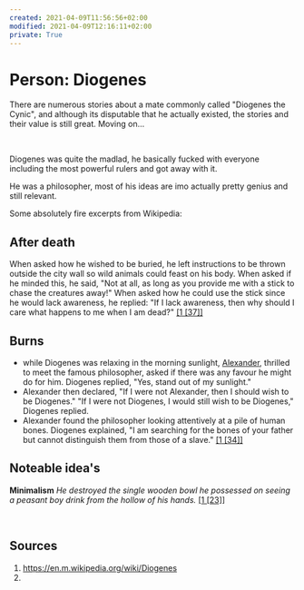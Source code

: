 ```yaml
---
created: 2021-04-09T11:56:56+02:00
modified: 2021-04-09T12:16:11+02:00
private: True
---
```


# Person: Diogenes
There are numerous stories about a mate commonly called "Diogenes the Cynic", and although its disputable that he actually existed, the stories and their value is still great. Moving on...

<br>

Diogenes was quite the madlad, he basically fucked with everyone including the most powerful rulers and got away with it.

He was a philosopher, most of his ideas are imo actually pretty genius and still relevant.

Some absolutely fire excerpts from Wikipedia:

## After death
When asked how he wished to be buried, he left instructions to be thrown outside the city wall so wild animals could feast on his body. When asked if he minded this, he said, "Not at all, as long as you provide me with a stick to chase the creatures away!" When asked how he could use the stick since he would lack awareness, he replied: "If I lack awareness, then why should I care what happens to me when I am dead?" [[1 [37]]](https://en.m.wikipedia.org/wiki/Diogenes#cite_note-37)

## Burns
-  while Diogenes was relaxing in the morning sunlight, [Alexander](https://en.m.wikipedia.org/wiki/Diogenes_and_Alexander), thrilled to meet the famous philosopher, asked if there was any favour he might do for him. Diogenes replied, "Yes, stand out of my sunlight." 
-  Alexander then declared, "If I were not Alexander, then I should wish to be Diogenes." "If I were not Diogenes, I would still wish to be Diogenes," Diogenes replied.
-  Alexander found the philosopher looking attentively at a pile of human bones. Diogenes explained, "I am searching for the bones of your father but cannot distinguish them from those of a slave."  [[1 [34]]](https://en.m.wikipedia.org/wiki/Diogenes#cite_note-34)

## Noteable idea's
**Minimalism** *He destroyed the single wooden bowl he possessed on seeing a peasant boy drink from the hollow of his hands.*  [[1 [23]]](https://en.m.wikipedia.org/wiki/Diogenes#cite_note-23)

<br>

## Sources
1. https://en.m.wikipedia.org/wiki/Diogenes
2.